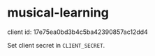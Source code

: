 # musical-learning

client id: 17e75ea0bd3b4c5ba42390857ac12dd4

Set client secret in `CLIENT_SECRET`.